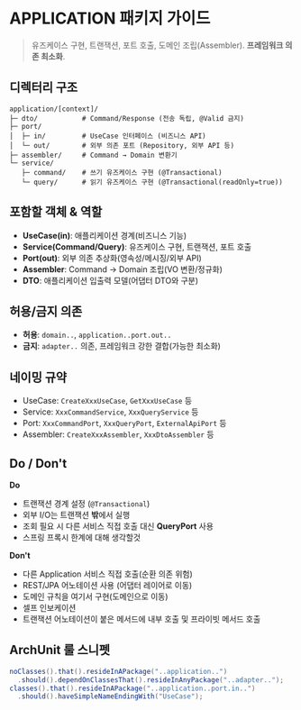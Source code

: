 # APPLICATION 패키지 가이드

> 유즈케이스 구현, 트랜잭션, 포트 호출, 도메인 조립(Assembler). **프레임워크 의존 최소화**.

## 디렉터리 구조
```
application/[context]/
├─ dto/           # Command/Response (전송 독립, @Valid 금지)
├─ port/
│  ├─ in/         # UseCase 인터페이스 (비즈니스 API)
│  └─ out/        # 외부 의존 포트 (Repository, 외부 API 등)
├─ assembler/     # Command → Domain 변환기
└─ service/
   ├─ command/    # 쓰기 유즈케이스 구현 (@Transactional)
   └─ query/      # 읽기 유즈케이스 구현 (@Transactional(readOnly=true))
```

## 포함할 객체 & 역할
- **UseCase(in)**: 애플리케이션 경계(비즈니스 기능)
- **Service(Command/Query)**: 유즈케이스 구현, 트랜잭션, 포트 호출
- **Port(out)**: 외부 의존 추상화(영속성/메시징/외부 API)
- **Assembler**: Command → Domain 조립(VO 변환/정규화)
- **DTO**: 애플리케이션 입출력 모델(어댑터 DTO와 구분)

## 허용/금지 의존
- **허용**: `domain..`, `application..port.out..`
- **금지**: `adapter..` 의존, 프레임워크 강한 결합(가능한 최소화)

## 네이밍 규약
- UseCase: `CreateXxxUseCase`, `GetXxxUseCase` 등
- Service: `XxxCommandService`, `XxxQueryService` 등
- Port: `XxxCommandPort`, `XxxQueryPort`, `ExternalApiPort` 등
- Assembler: `CreateXxxAssembler`, `XxxDtoAssembler` 등

## Do / Don't
**Do**
- 트랜잭션 경계 설정 (`@Transactional`)
- 외부 I/O는 트랜잭션 **밖**에서 실행
- 조회 필요 시 다른 서비스 직접 호출 대신 **QueryPort** 사용
- 스프링 프록시 한계에 대해 생각할것 

**Don't**
- 다른 Application 서비스 직접 호출(순환 의존 위험)
- REST/JPA 어노테이션 사용 (어댑터 레이어로 이동)
- 도메인 규칙을 여기서 구현(도메인으로 이동)
- 셀프 인보케이션
- 트랜잭션 어노테이션이 붙은 메서드에 내부 호출 및 프라이빗 메서드 호출

## ArchUnit 룰 스니펫
```java
noClasses().that().resideInAPackage("..application..")
  .should().dependOnClassesThat().resideInAnyPackage("..adapter..");
classes().that().resideInAPackage("..application..port.in..")
  .should().haveSimpleNameEndingWith("UseCase");
```
